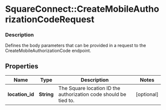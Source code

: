 # SquareConnect::CreateMobileAuthorizationCodeRequest

### Description

Defines the body parameters that can be provided in a request to the CreateMobileAuthorizationCode endpoint.

## Properties
Name | Type | Description | Notes
------------ | ------------- | ------------- | -------------
**location_id** | **String** | The Square location ID the authorization code should be tied to. | [optional] 


